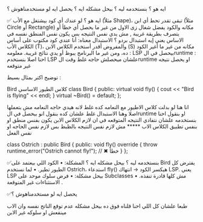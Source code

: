 ايه هو ؟ بنستخدمه ليه ؟ بيحل مشكله ايه ؟ يحصل ايه لو مستخدمناهوش ؟ 


 ✅ ايه هو ؟
 لو عندك أي كود بيشتغل مع الأب (مثلاً Shape)، تبقى تقدر تحط أي ابن (مثلاً Circle أو Rectangle) مكانه والكود يفضل شغال زى الاول من غير ما يحصل أي خطأ أو يتصرف بطريقة غريبة , مش يدي نفس النتيجه بس يكون نفس المنطق نفسه في الاساس
يعني إيه استبدال بردو ؟
الاستبدال معناه:
أنا عندي كود مكتوب على أساس الكلاس الأب (T)، والمفروض أقدر أستخدم الكلاس الابن (S) مكانه من غير ما أغير الكود ده، ومن غير ما البرنامج يبوظ أو يدي نتائج غريبة.
معلومه : LSP بيحصل في الruntime :  احنا  اصلا بنستخدم LSP علشان ميحصلش حاجه غلط وقت الruntime او يحصل نتيجه غير متوقعه

توضيح اكتر بمثال بسيط :

Bird كلاس الطيور الاساسي 
class Bird
{
    public:
    virtual void fly()
    {
        cout << "Bird is flying" << endl;
    }
    virtual ~Bird() = default;
};


انا هنا لو بدلت كلاس الاطيور مع النعامه كده غلط لانه هيدي حاجه النعامه مش بتعملها اصلا وهنا الاستبدال غلط علشان كده بنقول انو بيحصل في الruntime او بنقول احنا بنستخدمه علشان نتفادي النتيجه المتوقعه في ان لازم الكلاس الابن يكون بفنس منطق او بنفس تطبيق الكلاس الاب ***** مش لازم نفس النتيجه بالظبط بس لازم نفس الحاجه او نفس الفعل 

class Ostrich : public Bird
{
public:
    void fly() override
{
    throw runtime_error("Ostrich cannot fly!"); // ✖ خطأ
}
};




  ✅بنستخدمه ليه ؟ بيحل مشكله ايه ؟
المشكلة:
•	الكود اللي بيعتمد على Bird يفترض كل الطيور تطير.
•	لما نستخدم Ostrich، استدعاء fly() هيكسر الكود → انتهاك LSP.
يعني LSP بيحل مشكلة:
•	فرض سلوك موحد على Subclasses مش كلها قادرة تنفذه.
•	الاستثناءات غير المتوقعة .



  ✅يحصل ايه لو مستخدمناهوش ؟
  
طبعا علشان كل اللي احنا قلناه فوق ده بيحل مشكله عدم توقع الناتج نفسه وان الاب مينفعش او سلوكه غير الابن  


